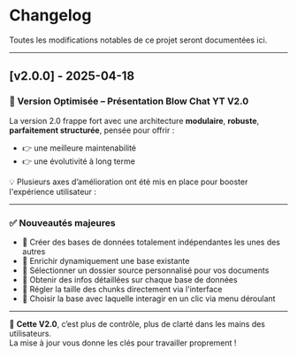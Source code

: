 # Changelog

Toutes les modifications notables de ce projet seront documentées ici.

---

## [v2.0.0] - 2025-04-18

### 🚀 Version Optimisée – Présentation Blow Chat YT V2.0

La version 2.0 frappe fort avec une architecture **modulaire**, **robuste**, **parfaitement structurée**, pensée pour offrir :

- 👉 une meilleure maintenabilité
- 👉 une évolutivité à long terme

💡 Plusieurs axes d’amélioration ont été mis en place pour booster l'expérience utilisateur :

---

### ✅ Nouveautés majeures

- 🔹 Créer des bases de données totalement indépendantes les unes des autres
- 🔹 Enrichir dynamiquement une base existante
- 🔹 Sélectionner un dossier source personnalisé pour vos documents
- 🔹 Obtenir des infos détaillées sur chaque base de données
- 🔹 Régler la taille des chunks directement via l'interface
- 🔹 Choisir la base avec laquelle interagir en un clic via menu déroulant

---

🧠 **Cette V2.0**, c’est plus de contrôle, plus de clarté dans les mains des utilisateurs.  
La mise à jour vous donne les clés pour travailler proprement !

